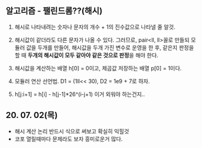 ## 알고리즘 - 팰린드롬??(해시)

 1. 해시로 나타내려는 숫자나 문자의 개수 + 1의 진수값으로 나타낼 줄 알것.

 2. 해시값이 같더라도 다른 문자가 나올 수 있다. 그러므로, pair<ll, ll>꼴로 만들되 모듈러 값을 두개를 만들어, 해시값을 두개 가진 변수로 운영을 한 후, 같은지 판정을 할 때 **두개의 해시값이 모두 같아야 같은 것으로 판정**을 해야 한다.

 3. 해시값을 계산하는 배열 h[0] = 0이고, 제곱값 저장하는 배열 p[0] = 1이다.

 4. 모듈러 연산 선언법. D1 = (1ll<< 30), D2 = 1e9 + 7로 하자.

 5. h[j:i+1] = h[i] - h[j-1]*26^(i-j+1) 이거 외워야 하는건지..

 
## 20. 07. 02(목)
 - 해시 계산 논리 반드시 식으로 써보고 확실히 익힐것
 - 코포 열릴때마다 문제라도 보자 흥미로운거 많다.